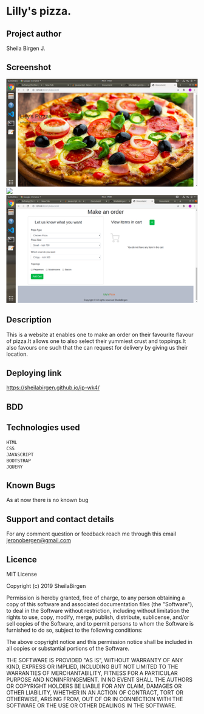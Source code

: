 # Lilly's pizza.

## Project author

Sheila Birgen J.

## Screenshot

<img src="images/screenshot1.png">
<img src="images/screenshot2.png">
<img src="images/screenshot3.png">

## Description

This is a website at enables one to make an order on their favourite flavour of pizza.It allows one to also select their yummiest crust and toppings.It also favours one such that the can request for delivery by giving us their location.

## Deploying link
https://sheilabirgen.github.io/ip-wk4/
## BDD



## Technologies used

    HTML
    CSS
    JAVASCRIPT
    BOOTSTRAP
    JQUERY

## Known Bugs

As at now there is no known bug

## Support and contact details

For any comment question or feedback reach me through this email jeronobergen@gmail.com

## Licence

MIT License

Copyright (c) 2019 SheilaBirgen

Permission is hereby granted, free of charge, to any person obtaining a copy
of this software and associated documentation files (the "Software"), to deal
in the Software without restriction, including without limitation the rights
to use, copy, modify, merge, publish, distribute, sublicense, and/or sell
copies of the Software, and to permit persons to whom the Software is
furnished to do so, subject to the following conditions:

The above copyright notice and this permission notice shall be included in all
copies or substantial portions of the Software.

THE SOFTWARE IS PROVIDED "AS IS", WITHOUT WARRANTY OF ANY KIND, EXPRESS OR
IMPLIED, INCLUDING BUT NOT LIMITED TO THE WARRANTIES OF MERCHANTABILITY,
FITNESS FOR A PARTICULAR PURPOSE AND NONINFRINGEMENT. IN NO EVENT SHALL THE
AUTHORS OR COPYRIGHT HOLDERS BE LIABLE FOR ANY CLAIM, DAMAGES OR OTHER
LIABILITY, WHETHER IN AN ACTION OF CONTRACT, TORT OR OTHERWISE, ARISING FROM,
OUT OF OR IN CONNECTION WITH THE SOFTWARE OR THE USE OR OTHER DEALINGS IN THE
SOFTWARE.